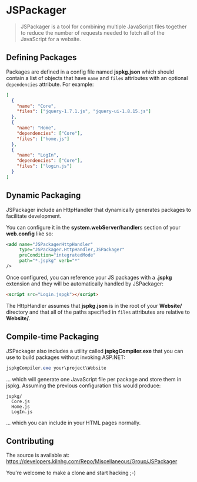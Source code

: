 # JSPackager

> JSPackager is a tool for combining multiple JavaScript files together to reduce the number of requests needed to fetch all of the JavaScript for a website.

## Defining Packages

Packages are defined in a config file named **jspkg.json** which should contain a list of objects that have `name` and `files` attributes with an optional `dependencies` attribute. For example:

```json
[
  {
    "name": "Core",
    "files": ["jquery-1.7.1.js", "jquery-ui-1.8.15.js"]
  },
  {
    "name": "Home",
    "dependencies": ["Core"],
    "files": ["home.js"]
  },
  {
    "name": "LogIn",
    "dependencies": ["Core"],
    "files": ["login.js"]
  }
]
```

## Dynamic Packaging

JSPackager include an HttpHandler that dynamically generates packages to facilitate development.

You can configure it in the **system.webServer/handler**s section of your **web.config** like so:

```xml
<add name="JSPackagerHttpHandler" 
     type="JSPackager.HttpHandler,JSPackager" 
     preCondition="integratedMode" 
     path="*.jspkg" verb="*" 
/>
```

Once configured, you can reference your JS packages with a **.jspkg** extension and they will be automatically handled by JSPackager:

```html
<script src="Login.jspgk"></script>
```

The HttpHandler assumes that **jspkg.json** is in the root of your **Website/** directory and that all of the paths specified in `files` attributes are relative to **Website/**.


## Compile-time Packaging

JSPackager also includes a utility called **jspkgCompiler.exe** that you can use to build packages without invoking ASP.NET:

```powershell
jspkgCompiler.exe your\project\Website
```

... which will generate one JavaScript file per package and store them in jspkg. Assuming the previous configuration this would produce:

```
jspkg/
  Core.js
  Home.js
  LogIn.js
```

... which you can include in your HTML pages normally.


## Contributing

The source is available at: https://developers.kilnhg.com/Repo/Miscellaneous/Group/JSPackager

You're welcome to make a clone and start hacking ;-)
